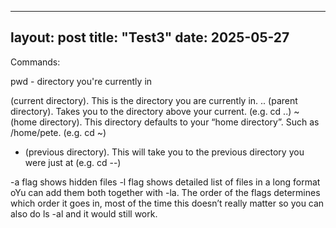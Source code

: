 
---
layout: post
title: "Test3"
date: 2025-05-27
---

Commands:

pwd - directory you're currently in

 (current directory). This is the directory you are currently in.
.. (parent directory). Takes you to the directory above your current. (e.g. cd ..)
~ (home directory). This directory defaults to your “home directory”. Such as /home/pete. (e.g. cd ~)
- (previous directory). This will take you to the previous directory you were just at (e.g. cd --)

-a flag shows hidden files
-l flag shows detailed list of files in a long format
oYu can add them both together with -la. The order of the flags determines which order it goes in, most of the time this doesn’t really matter so you can also do ls -al and it would still work.




